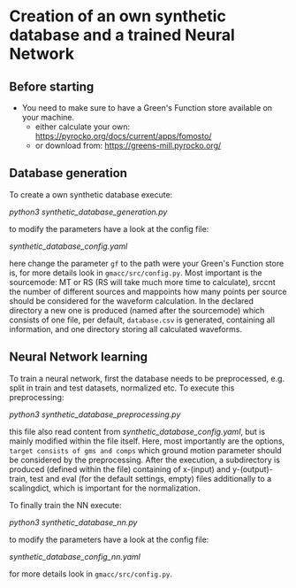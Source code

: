 # Creation of an own synthetic database and a trained Neural Network

## Before starting
- You need to make sure to have a Green's Function store available on your machine.
	- either calculate your own: https://pyrocko.org/docs/current/apps/fomosto/
	- or download from: https://greens-mill.pyrocko.org/


## Database generation

To create a own synthetic database execute:

*python3 synthetic_database_generation.py*

to modify the parameters have a look at the config file:

*synthetic_database_config.yaml*

here change the parameter `gf` to the path were your Green's Function store is, for more details look in `gmacc/src/config.py`. Most important is the sourcemode: MT or RS (RS will take much more time to calculate), srccnt the number of different sources and mappoints how many points per source should be considered for the waveform calculation.
In the declared directory a new one is produced (named after the sourcemode) which consists of one file, per default, `database.csv` is generated, containing all information, and one directory storing all calculated waveforms.


## Neural Network learning

To train a neural network, first the database needs to be preprocessed, e.g. split in train and test datasets, normalized etc. To execute this preprocessing:

*python3 synthetic_database_preprocessing.py*

this file also read content from *synthetic_database_config.yaml*, but is mainly modified within the file itself. Here, most importantly are the options, `target consists of gms and comps` which ground motion parameter should be considered by the preprocessing. 
After the execution, a subdirectory is produced (defined within the file) containing of x-(input) and y-(output)-train, test and eval (for the default settings, empty) files additionally to a scalingdict, which is important for the normalization.

To finally train the NN execute:

*python3 synthetic_database_nn.py*

to modify the parameters have a look at the config file:

*synthetic_database_config_nn.yaml*

for more details look in `gmacc/src/config.py`.

